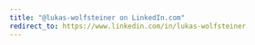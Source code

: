 ```yaml
---
title: "@lukas-wolfsteiner on LinkedIn.com"
redirect_to: https://www.linkedin.com/in/lukas-wolfsteiner
---
```

